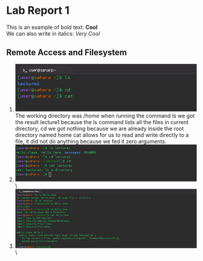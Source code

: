 # Lab Report 1 
This is an example of bold text: **Cool**\
We can also write in italics:  _Very Cool_ 
## Remote Access and Filesystem
1.  ![Image](https://github.com/rickrodness/cse15l-lab-reports/blob/main/CS15L_1.png)
   The working directory was /home when running the command
ls we got the result lecture1 because the ls command lists all the files in current directory, 
cd we got nothing because we are already inside the root directory named home
cat allows for us to read and write directly to a file, it did not do anything because we fed it zero arguments.  
3.  ![Image](https://github.com/rickrodness/cse15l-lab-reports/blob/main/CS15L_2.png)\ 
4.  ![Image](https://github.com/rickrodness/cse15l-lab-reports/blob/main/CS15L_3.png)\



   
